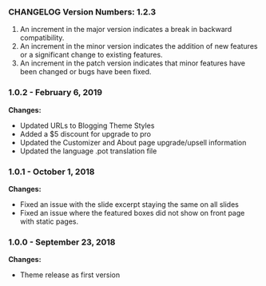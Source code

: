 ###  CHANGELOG Version Numbers: 1.2.3

1. An increment in the major version indicates a break in backward compatibility.
2. An increment in the minor version indicates the addition of new features or a significant change to existing features.
3. An increment in the patch version indicates that minor features have been changed or bugs have been fixed.



### 1.0.2 - February 6, 2019

**Changes:** 

- Updated URLs to Blogging Theme Styles
- Added a $5 discount for upgrade to pro
- Updated the Customizer and About page upgrade/upsell information
- Updated the language .pot translation file


### 1.0.1 - October 1, 2018

**Changes:** 

- Fixed an issue with the slide excerpt staying the same on all slides
- Fixed an issue where the featured boxes did not show on front page with static pages.


### 1.0.0 - September 23, 2018

**Changes:** 

- Theme release as first version

